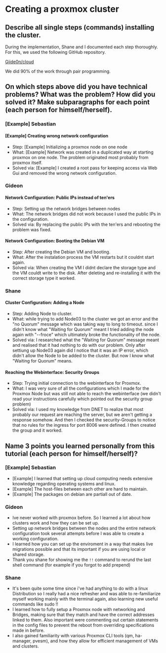# Creating a proxmox cluster

## Describe all single steps (commands) installing the cluster.

During the implementation, Shane and I documented each step thoroughly. For this, we used the following GitHub repository.

[Giide0n/cloud](https://github.com/Giide0n/cloud)

We did 90% of the work through pair programming.

## On which steps above did you have technical problems? What was the problem? How did you solved it? Make subparagraphs for each point (each person for himself/herself).

### [Example] Sebastian

#### [Example] Creating wrong network configuration

* Step: [Example] Initializing a proxmox node on one node
* What: [Example] Network was created in a duplicated way at starting proxmox on one node. The problem originated most probably from proxmox itself. 
* Solved via: [Example] I created a root pass for keeping access via Web Gui and removed the wrong network configuration.

### Gideon

#### Network Configuration: Public IPs instead of ten'ers

* Step: Setting up the network bridges between nodes
* What: The network bridges did not work because I used the public IPs in the configuration.
* Solved via: By replacing the public IPs with the ten'ers and rebooting the
problem was fixed.

#### Network Configuration: Booting the Debian VM

* Step: After creating the Debian VM and booting.
* What: After the instalation process the VM restarts but it couldnt start again.
* Solved via: When creating the VM I didnt declare the storage type and the
VM couldt write to the disk. After deleting and re-installing it with the correct
storage type it worked.

### Shane

#### Cluster Configuration: Adding a Node
* Step: Adding Node to cluster.
* What: while trying to add Node03 to the cluster we got an error and the "no Quorum" message which was taking way to long to timeout. since I didn't know what "Waiting for Quorum" meant I tried adding the node again with "--froce" which ultimately broke the functionality of the node.
* Solved via: I researched what the "Waiting for Quorum" message meant and realised that it had nothing to do with our problem. Only after settiung up Node03 again did I notice that it was an IP error, which didn't allow the Node to be added to the cluster. But now I know what "Waiting for Quorum" means.

#### Reaching the Webinterface: Security Groups
* Step: Trying initial connection to the webinterface for Proxmox.
* What: I was very sure of all the configurations which I made for the Proxmox Node but was still not able to reach the webinterface (we didn't read your instructions carefully which pointed out the security group problem)
* Solved via: I used my knowledge from DNET to realize that most probably our request are reaching the server, but we aren't getting a response somehow. And then I checked the security-Groups to notice that no rules for the ingress for port 8006 were defined. I then created the group and it worked.

## Name 3 points you learned personally from this tutorial (each person for himself/herself)?

### [Example] Sebastian

* [Example] I learned that setting up cloud computing needs extensive knowledge regarding operating systems and linux.
* [Example] The host-files between each other are hard to maintain.
* [Example] The packages on debian are partiall out of date.

### Gideon

* Ive never worked with proxmox before. So I learned a lot about how clusters work
and how they can be set up.
* Setting up network bridges between the nodes and the entire network configuration
took several attempts before I was able to create a working configuration.
* I learned how you can set up the enviroment in a way that makes live migrations
possible and that its important if you are using local or shared storage.
* Thank you shane for showing me the `!!` command to rerund the last shell command
(for example if you forgot to add prepend)

### Shane
* It's been quite some time since i've had anything to do with a linux Distribution so I really had a nice refresher and was able to re-familiarize myself working mainly with the terminal again, also learning new useful commands like sudo !!
* I learned how to fully setup a Proxmox node with networking and Bridges, making sure that they match and have the correct addresses linked to them. Also important were commenting out certain statements in the config files to prevent the reboot from overriding specifications made in before.
* I also gained familiarity with various Proxmox CLI tools (qm, ha-manager, pvesm), and how they allow for efficient management of VMs and clusters.
